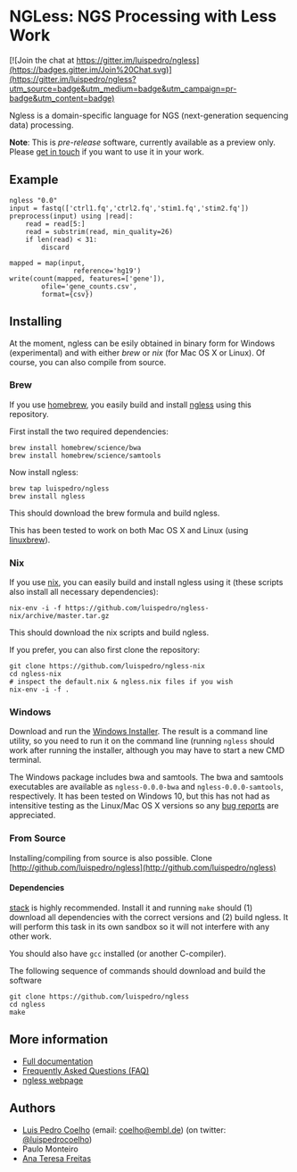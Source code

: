 # NGLess: NGS Processing with Less Work

[![Join the chat at https://gitter.im/luispedro/ngless](https://badges.gitter.im/Join%20Chat.svg)](https://gitter.im/luispedro/ngless?utm_source=badge&utm_medium=badge&utm_campaign=pr-badge&utm_content=badge)

Ngless is a domain-specific language for NGS (next-generation sequencing data)
processing.

**Note**: This is *pre-release* software, currently available as a preview
only. Please [get in touch](mailto:coelho@embl.de) if you want to use it in
your work.

## Example

    ngless "0.0"
    input = fastq(['ctrl1.fq','ctrl2.fq','stim1.fq','stim2.fq'])
    preprocess(input) using |read|:
        read = read[5:]
        read = substrim(read, min_quality=26)
        if len(read) < 31:
            discard

    mapped = map(input,
                    reference='hg19')
    write(count(mapped, features=['gene']),
            ofile='gene_counts.csv',
            format={csv})

## Installing

At the moment, ngless can be esily obtained in binary form for Windows
(experimental) and with either *brew* or *nix* (for Mac OS X or Linux). Of
course, you can also compile from source.

### Brew

If you use [homebrew](http://brew.sh/), you easily build and install
[ngless](http://ngless.readthedocs.io/) using this repository.

First install the two required dependencies:

    brew install homebrew/science/bwa
    brew install homebrew/science/samtools


Now install ngless:

    brew tap luispedro/ngless
    brew install ngless

This should download the brew formula and build ngless.

This has been tested to work on both Mac OS X and Linux (using
[linuxbrew](http://linuxbrew.sh/)).

### Nix

If you use [nix](http://nixos.org), you can easily build and install ngless
using it (these scripts also install all necessary dependencies):

    nix-env -i -f https://github.com/luispedro/ngless-nix/archive/master.tar.gz

This should download the nix scripts and build ngless.

If you prefer, you can also first clone the repository:

    git clone https://github.com/luispedro/ngless-nix
    cd ngless-nix
    # inspect the default.nix & ngless.nix files if you wish
    nix-env -i -f .


### Windows

Download and run the [Windows
Installer](https://dl.dropboxusercontent.com/u/68453937/NGLess-0.0.0-install.exe).
The result is a command line utility, so you need to run it on the command
line (running `ngless` should work after running the installer, although you
may have to start a new CMD terminal.

The Windows package includes bwa and samtools. The bwa and samtools executables
are available as `ngless-0.0.0-bwa` and `ngless-0.0.0-samtools`, respectively.
It has been tested on Windows 10, but this has not had as intensitive testing
as the Linux/Mac OS X versions so any [bug
reports](https://github.com/luispedro/ngless/issues) are appreciated.

### From Source

Installing/compiling from source is also possible. Clone
[http://github.com/luispedro/ngless](http://github.com/luispedro/ngless)

#### Dependencies

[stack](http://docs.haskellstack.org/en/stable/README/) is highly recommended.
Install it and running `make` should (1) download all dependencies with the
correct versions and (2) build ngless. It will perform this task in its own
sandbox so it will not interfere with any other work.

You should also have `gcc` installed (or another C-compiler).

The following sequence of commands should download and build the software

    git clone https://github.com/luispedro/ngless
    cd ngless
    make

## More information

- [Full documentation](http://ngless.readthedocs.org/en/latest/)
- [Frequently Asked Questions (FAQ)](http://ngless.readthedocs.org/en/latest/faq.html)
- [ngless webpage](http://luispedro.github.io/ngless/)

## Authors

- [Luis Pedro Coelho](http://luispedro.org) (email: [coelho@embl.de](mailto:coelho@embl.de)) (on twitter: [@luispedrocoelho](https://twitter.com/luispedrocoelho))
- Paulo Monteiro
- [Ana Teresa Freitas](http://web.tecnico.ulisboa.pt/ana.freitas/)

